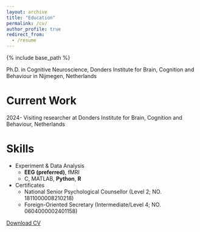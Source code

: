 ```yaml
---
layout: archive
title: "Education"
permalink: /cv/
author_profile: true
redirect_from:
  - /resume
---
```


{% include base_path %}


Ph.D. in Cognitive Neuroscience, Donders Institute for Brain, Cognition and Behaviour in Nijmegen, Netherlands


Current Work
======
2024-	Visiting researcher at Donders Institute for Brain, Cognition and Behaviour, Netherlands

  
Skills
======
* Experiment & Data Analysis
  * **EEG (preferred)**, fMRI
  * C, MATLAB, **Python**, **R**
* Certificates
  * National Senior Psychological Counsellor (Level 2; NO. 1811000008210218)
  * Foreign-Oriented Secretary (Intermediate/Level 4; NO. 0604000002401158)

[Download CV](https://github.com/shangll/shangll.github.io/blob/master/files/CV%20-%20Linlin%20Shang.pdf)
